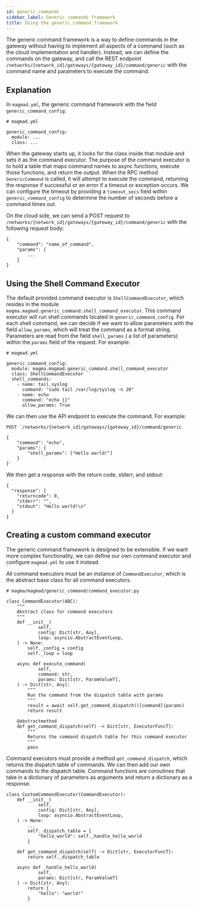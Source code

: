 ```yaml
---
id: generic_commands
sidebar_label: Generic commands framework
title: Using the generic command framework
---
```

The generic command framework is a way to define commands in the gateway without having to implement all aspects of a command (such as the cloud implementation and handler). Instead, we can define the commands on the gateway, and call the REST endpoint `/networks/{network_id}/gateways/{gateway_id}/command/generic` with the command name and parameters to execute the command.

## Explanation

In `magmad.yml`, the generic command framework with the field `generic_command_config`:

```
# magmad.yml

generic_command_config:
  module: ...
  class: ...
```

When the gateway starts up, it looks for the class inside that module and sets it as the command executor. The purpose of the command executor is to hold a table that maps command names to async functions, execute those functions, and return the output. When the RPC method `GenericCommand` is called, it will attempt to execute the command, returning the response if successful or an error if a timeout or exception occurs. We can configure the timeout by providing a `timeout_secs` field within `generic_command_config` to determine the number of seconds before a command times out.

On the cloud side, we can send a POST request to `/networks/{network_id}/gateways/{gateway_id}/command/generic` with the following request body:

```
{
    "command": "name_of_command",
    "params": {
        ...
    }
}
```

## Using the Shell Command Executor

The default provided command executor is `ShellCommandExecutor`, which resides in the module `magma.magmad.generic_command.shell_command_executor`. This command executor will run shell commands located in `generic_command_config`. For each shell command, we can decide if we want to allow parameters with the field `allow_params`, which will treat the command as a format string. Parameters are read from the field `shell_params` ( a list of parameters) within the `params` field of the request. For example:

```
# magmad.yml

generic_command_config:
  module: magma.magmad.generic_command.shell_command_executor
  class: ShellCommandExecutor
  shell_commands:
    - name: tail_syslog
      command: "sudo tail /var/log/syslog -n 20"
    - name: echo
      command: "echo {}"
      allow_params: True
```

We can then use the API endpoint to execute the command. For example:

```
POST `/networks/{network_id}/gateways/{gateway_id}/command/generic

{
    "command": "echo",
    "params": {
        "shell_params": ["Hello world!"]
    }
}`
```

We then get a response with the return code, stderr, and stdout:

```
{
  "response": {
    "returncode": 0,
    "stderr": "",
    "stdout": "Hello world!\n"
  }
}
```

## Creating a custom command executor

The generic command framework is designed to be extensible. If we want more complex functionality, we can define our own command executor and configure `magmad.yml` to use it instead.

All command executors must be an instance of `CommandExecutor`, which is the abstract base class for all command executors.

```
# magma/magmad/generic_command/command_executor.py

class CommandExecutor(ABC):
    """
    Abstract class for command executors
    """
    def __init__(
            self,
            config: Dict[str, Any],
            loop: asyncio.AbstractEventLoop,
    ) -> None:
        self._config = config
        self._loop = loop

    async def execute_command(
            self,
            command: str,
            params: Dict[str, ParamValueT],
    ) -> Dict[str, Any]:
        """
        Run the command from the dispatch table with params
        """
        result = await self.get_command_dispatch()[command](params)
        return result

    @abstractmethod
    def get_command_dispatch(self) -> Dict[str, ExecutorFuncT]:
        """
        Returns the command dispatch table for this command executor
        """
        pass
```

Command executors must provide a method `get_command_dispatch`, which returns the dispatch table of commands. We can then add our own commands to the dispatch table. Command functions are coroutines that take in a dictionary of parameters as arguments and return a dictionary as a response.

```
class CustomCommandExecutor(CommandExecutor):
    def __init__(
            self,
            config: Dict[str, Any],
            loop: asyncio.AbstractEventLoop,
    ) -> None:
        ...
        self._dispatch_table = {
            "hello_world": self._handle_hello_world
        }

    def get_command_dispatch(self) -> Dict[str, ExecutorFuncT]:
        return self._dispatch_table
        
    async def _handle_hello_world(
            self,
            params: Dict[str, ParamValueT]
    ) -> Dict[str, Any]:
        return {
            "hello": "world!"
        }
```


